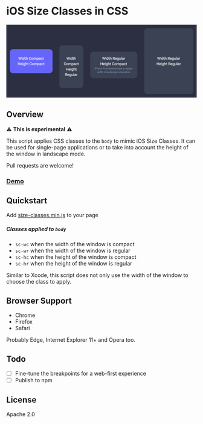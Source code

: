 # iOS Size Classes in CSS

<p align="center">
  <img src="screenshot.png" alt="Screenshot of the device orientations">
</p>

## Overview

⚠️ **This is experimental** ⚠️ 

This script applies CSS classes to the `body` to mimic iOS Size Classes.
It can be used for single-page applications or to take into account the height of the window in landscape mode.

Pull requests are welcome!

### [Demo](https://charlestati.github.io/size-classes/)

## Quickstart

Add [size-classes.min.js](docs/size-classes.min.js) to your page

##### Classes applied to `body`

- `sc-wc` when the width of the window is compact
- `sc-wr` when the width of the window is regular
- `sc-hc` when the height of the window is compact
- `sc-hr` when the height of the window is regular

Similar to Xcode, this script does not only use the width of the window to choose the class to apply.

## Browser Support

- Chrome
- Firefox
- Safari

Probably Edge, Internet Explorer 11+ and Opera too.

## Todo

- [ ] Fine-tune the breakpoints for a web-first experience 
- [ ] Publish to npm

## License

Apache 2.0
